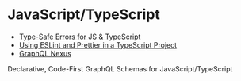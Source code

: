 # JavaScript/TypeScript

- [Type-Safe Errors for JS & TypeScript](https://github.com/supermacro/neverthrow)
- [Using ESLint and Prettier in a TypeScript Project](https://www.robertcooper.me/using-eslint-and-prettier-in-a-typescript-project)
- [GraphQL Nexus](https://nexusjs.org/)

Declarative, Code-First GraphQL Schemas for JavaScript/TypeScript
